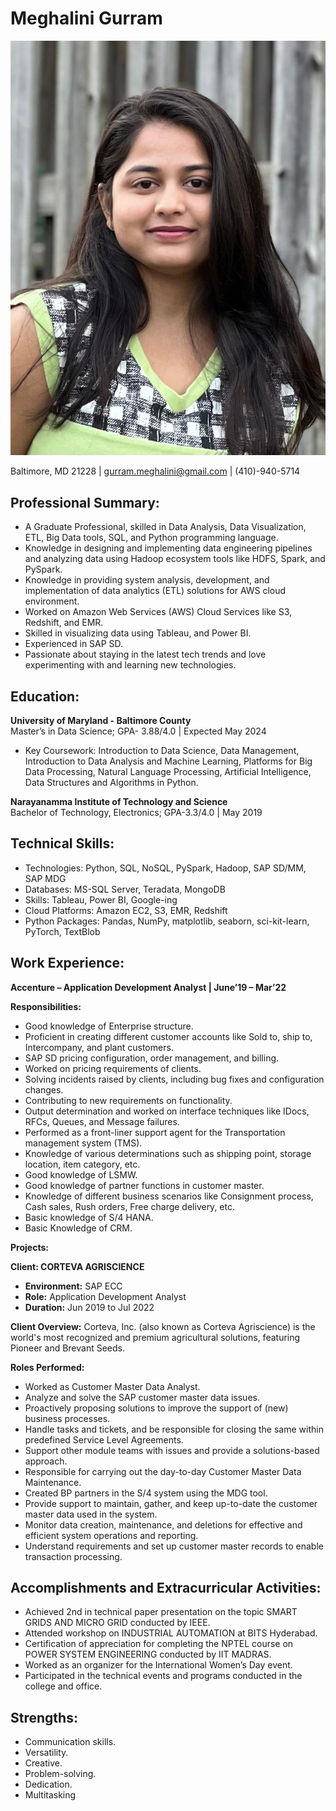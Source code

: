 # Meghalini Gurram

![Headshot Photo](docs/Headshot_Photo.jpeg)

Baltimore, MD 21228 | gurram.meghalini@gmail.com | (410)-940-5714  

## Professional Summary:

- A Graduate Professional, skilled in Data Analysis, Data Visualization, ETL, Big Data tools, SQL, and Python programming language.
- Knowledge in designing and implementing data engineering pipelines and analyzing data using Hadoop ecosystem tools like HDFS, Spark, and PySpark.
- Knowledge in providing system analysis, development, and implementation of data analytics (ETL) solutions for AWS cloud environment.
- Worked on Amazon Web Services (AWS) Cloud Services like S3, Redshift, and EMR.
- Skilled in visualizing data using Tableau, and Power BI.
- Experienced in SAP SD.
- Passionate about staying in the latest tech trends and love experimenting with and learning new technologies.

## Education:

**University of Maryland - Baltimore County**  
Master’s in Data Science; GPA- 3.88/4.0 | Expected May 2024
- Key Coursework: Introduction to Data Science, Data Management, Introduction to Data Analysis and Machine Learning, Platforms for Big Data Processing, Natural Language Processing, Artificial Intelligence, Data Structures and Algorithms in Python.

**Narayanamma Institute of Technology and Science**  
Bachelor of Technology, Electronics; GPA-3.3/4.0 | May 2019

## Technical Skills:

- Technologies: Python, SQL, NoSQL, PySpark, Hadoop, SAP SD/MM, SAP MDG
- Databases: MS-SQL Server, Teradata, MongoDB
- Skills: Tableau, Power BI, Google-ing
- Cloud Platforms: Amazon EC2, S3, EMR, Redshift
- Python Packages: Pandas, NumPy, matplotlib, seaborn, sci-kit-learn, PyTorch, TextBlob

## Work Experience:

**Accenture – Application Development Analyst | June’19 – Mar’22**

**Responsibilities:**
- Good knowledge of Enterprise structure.
- Proficient in creating different customer accounts like Sold to, ship to, Intercompany, and plant customers.
- SAP SD pricing configuration, order management, and billing.
- Worked on pricing requirements of clients.
- Solving incidents raised by clients, including bug fixes and configuration changes.
- Contributing to new requirements on functionality.
- Output determination and worked on interface techniques like IDocs, RFCs, Queues, and Message failures.
- Performed as a front-liner support agent for the Transportation management system (TMS).
- Knowledge of various determinations such as shipping point, storage location, item category, etc.
- Good knowledge of LSMW.
- Good knowledge of partner functions in customer master.
- Knowledge of different business scenarios like Consignment process, Cash sales, Rush orders, Free charge delivery, etc.
- Basic knowledge of S/4 HANA.
- Basic Knowledge of CRM.

**Projects:**

**Client: CORTEVA AGRISCIENCE**
- **Environment:** SAP ECC
- **Role:** Application Development Analyst
- **Duration:** Jun 2019 to Jul 2022

**Client Overview:**
Corteva, Inc. (also known as Corteva Agriscience) is the world's most recognized and premium agricultural solutions, featuring Pioneer and Brevant Seeds.

**Roles Performed:**
- Worked as Customer Master Data Analyst.
- Analyze and solve the SAP customer master data issues.
- Proactively proposing solutions to improve the support of (new) business processes.
- Handle tasks and tickets, and be responsible for closing the same within predefined Service Level Agreements.
- Support other module teams with issues and provide a solutions-based approach.
- Responsible for carrying out the day-to-day Customer Master Data Maintenance.
- Created BP partners in the S/4 system using the MDG tool.
- Provide support to maintain, gather, and keep up-to-date the customer master data used in the system.
- Monitor data creation, maintenance, and deletions for effective and efficient system operations and reporting.
- Understand requirements and set up customer master records to enable transaction processing.
  
## Accomplishments and Extracurricular Activities:

- Achieved 2nd in technical paper presentation on the topic SMART GRIDS AND MICRO GRID conducted by IEEE.
- Attended workshop on INDUSTRIAL AUTOMATION at BITS Hyderabad.
- Certification of appreciation for completing the NPTEL course on POWER SYSTEM ENGINEERING conducted by IIT MADRAS.
- Worked as an organizer for the International Women’s Day event.
- Participated in the technical events and programs conducted in the college and office.

## Strengths:

- Communication skills.
- Versatility.
- Creative.
- Problem-solving.
- Dedication.
- Multitasking
